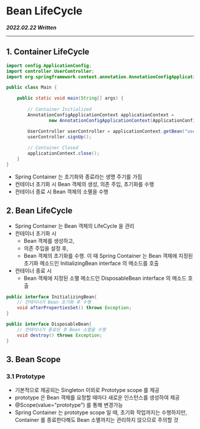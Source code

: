 # Bean LifeCycle

***2022.02.22 Written***

---

## 1. Container LifeCycle

```java
import config.ApplicationConfig;
import controller.UserController;
import org.springframework.context.annotation.AnnotationConfigApplicationContext;

public class Main {

    public static void main(String[] args) {
        
        // Container Initialized
        AnnotationConfigApplicationContext applicationContext =
                new AnnotationConfigApplicationContext(ApplicationConfig.class);

        UserController userController = applicationContext.getBean("userController",UserController.class);
        userController.signUp();
        
        // Container Closed
        applicationContext.close();
    }
}
```

* Spring Container 는 초기화와 종료라는 생명 주기를 가짐
* 컨테이너 초기화 시 Bean 객체의 생성, 의존 주입, 초기화를 수행
* 컨테이너 종료 시 Bean 객체의 소멸을 수행

## 2. Bean LifeCycle

* Spring Container 는 Bean 객체의 LifeCycle 을 관리
* 컨테이너 초기화 시
  * Bean 객체를 생성하고,
  * 의존 주입을 설정 후,
  * Bean 객체의 초기화를 수행.
    이 때 Spring Container 는 Bean 객체에 지정된 초기화 메소드인 InitializingBean interface 의 메소드를 호출
* 컨테이너 종료 시
  * Bean 객체에 지정된 소멸 메소드인 DisposableBean interface 의 메소드 호출
    
```java
public interface InitializingBean{
    // 컨테이너가 Bean 초기화 후 수행
    void afterPropertiesSet() throws Exception;
}

public interface DisposableBean{
    // 컨테이너가 종료된 후 Bean 소멸을 수행
    void destroy() throws Exception;
}
```

## 3. Bean Scope

### 3.1 Prototype

* 기본적으로 제공되는 Singleton 이외로 Prototype scope 를 제공
* prototype 은 Bean 객체를 요청할 때마다 새로운 인스턴스를 생성하여 제공
* @Scope(value="prototype") 를 통해 변경가능
* Spring Container 는 prototype scope 일 때, 초기화 작업까지는 수행하지만, Container 를 종료한다해도 Bean 소멸까지는 관리하지 않으므로 주의할 것

